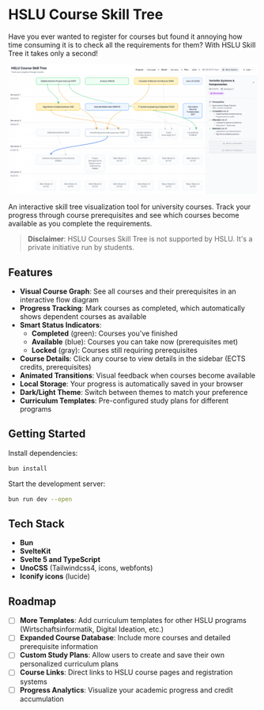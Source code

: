 # HSLU Course Skill Tree

Have you ever wanted to register for courses but found it annoying how time consuming it is to check all the requirements for them? With HSLU Skill Tree it takes only a second!

![Preview](docs/imgs/preview.png)

An interactive skill tree visualization tool for university courses. Track your progress through course prerequisites and see which courses become available as you complete the requirements.

> **Disclaimer**: HSLU Courses Skill Tree is not supported by HSLU. It's a private initiative run by students.

## Features

- **Visual Course Graph**: See all courses and their prerequisites in an interactive flow diagram
- **Progress Tracking**: Mark courses as completed, which automatically shows dependent courses as available
- **Smart Status Indicators**: 
  - **Completed** (green): Courses you've finished
  - **Available** (blue): Courses you can take now (prerequisites met)
  - **Locked** (gray): Courses still requiring prerequisites
- **Course Details**: Click any course to view details in the sidebar (ECTS credits, prerequisites)
- **Animated Transitions**: Visual feedback when courses become available
- **Local Storage**: Your progress is automatically saved in your browser
- **Dark/Light Theme**: Switch between themes to match your preference
- **Curriculum Templates**: Pre-configured study plans for different programs

## Getting Started

Install dependencies:

```sh
bun install
```

Start the development server:

```sh
bun run dev --open
```

## Tech Stack

- **Bun**
- **SvelteKit**
- **Svelte 5 and TypeScript**
- **UnoCSS** (Tailwindcss4, icons, webfonts)
- **Iconify icons** (lucide)

## Roadmap

- [ ] **More Templates**: Add curriculum templates for other HSLU programs (Wirtschaftsinformatik, Digital Ideation, etc.)
- [ ] **Expanded Course Database**: Include more courses and detailed prerequisite information
- [ ] **Custom Study Plans**: Allow users to create and save their own personalized curriculum plans
- [ ] **Course Links**: Direct links to HSLU course pages and registration systems
- [ ] **Progress Analytics**: Visualize your academic progress and credit accumulation
